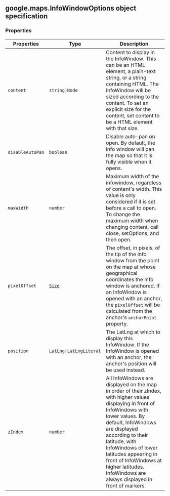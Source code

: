 <h2 id="InfoWindowOptions">google.maps.InfoWindowOptions object specification</h2>
<h3>Properties</h3><table summary="interface InfoWindowOptions - Properties" width="100%">
<thead>
<tr><th>Properties</th>
<th>Type</th>
<th>Description</th>
</tr></thead>
<tbody>
<tr>
<td><code>content</code></td>
<td><code>string|Node</code></td>
<td>Content to display in the InfoWindow. This can be an HTML element, a plain-text string, or a string containing HTML. The InfoWindow will be sized according to the content. To set an explicit size for the content, set content to be a HTML element with that size.</td>
</tr>
<tr>
<td><code>disableAutoPan</code></td>
<td><code>boolean</code></td>
<td>Disable auto-pan on open. By default, the info window will pan the map so that it is fully visible when it opens.</td>
</tr>
<tr>
<td><code>maxWidth</code></td>
<td><code>number</code></td>
<td>Maximum width of the infowindow, regardless of content's width. This value is only considered if it is set before a call to open. To change the maximum width when changing content, call close, setOptions, and then open.</td>
</tr>
<tr>
<td><code>pixelOffset</code></td>
<td><code><a href="https://github.com/amenadiel/google-maps-documentation/blob/master/docs/Size.md">Size</a></code></td>
<td>The offset, in pixels, of the tip of the info window from the point on the map at whose geographical coordinates the info window is anchored. If an InfoWindow is opened with an anchor, the <code>pixelOffset</code> will be calculated from the anchor's <code>anchorPoint</code> property.</td>
</tr>
<tr>
<td><code>position</code></td>
<td><code><a href="https://github.com/amenadiel/google-maps-documentation/blob/master/docs/LatLng.md">LatLng</a>|<a href="https://github.com/amenadiel/google-maps-documentation/blob/master/docs/LatLngLiteral.md">LatLngLiteral</a></code></td>
<td>The LatLng at which to display this InfoWindow. If the InfoWindow is opened with an anchor, the anchor's position will be used instead.</td>
</tr>
<tr>
<td><code>zIndex</code></td>
<td><code>number</code></td>
<td>All InfoWindows are displayed on the map in order of their zIndex, with higher values displaying in front of InfoWindows with lower values. By default, InfoWindows are displayed according to their latitude, with InfoWindows of lower latitudes appearing in front of InfoWindows at higher latitudes. InfoWindows are always displayed in front of markers.</td>
</tr>
</tbody>
</table>